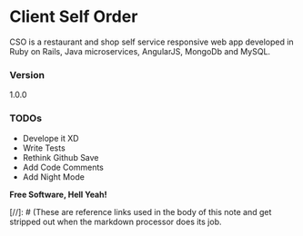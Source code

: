 # Client Self Order

CSO is a restaurant and shop self service responsive web app developed in Ruby on Rails, Java microservices, AngularJS, MongoDb and MySQL.

### Version
1.0.0



### TODOs
 - Develope it XD
 - Write Tests
 - Rethink Github Save
 - Add Code Comments
 - Add Night Mode



**Free Software, Hell Yeah!**

[//]: # (These are reference links used in the body of this note and get stripped out when the markdown processor does its job.

   [jQuery]: <http://jquery.com>
   [AngularJS]: <http://angularjs.org>
   
